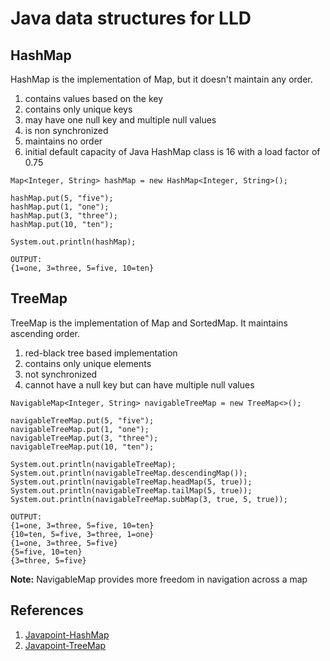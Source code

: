 # Java data structures for LLD
## HashMap
HashMap is the implementation of Map, but it doesn't maintain any order.
1. contains values based on the key
2. contains only unique keys
3. may have one null key and multiple null values
4. is non synchronized
5. maintains no order
6. initial default capacity of Java HashMap class is 16 with a load factor of 0.75
```
Map<Integer, String> hashMap = new HashMap<Integer, String>();

hashMap.put(5, "five");
hashMap.put(1, "one");
hashMap.put(3, "three");
hashMap.put(10, "ten");

System.out.println(hashMap);
```
```
OUTPUT:
{1=one, 3=three, 5=five, 10=ten}
```

## TreeMap
TreeMap is the implementation of Map and SortedMap. It maintains ascending order.
1. red-black tree based implementation
2. contains only unique elements
3. not synchronized
4. cannot have a null key but can have multiple null values

```
NavigableMap<Integer, String> navigableTreeMap = new TreeMap<>();

navigableTreeMap.put(5, "five");
navigableTreeMap.put(1, "one");
navigableTreeMap.put(3, "three");
navigableTreeMap.put(10, "ten");

System.out.println(navigableTreeMap);
System.out.println(navigableTreeMap.descendingMap());
System.out.println(navigableTreeMap.headMap(5, true));
System.out.println(navigableTreeMap.tailMap(5, true));
System.out.println(navigableTreeMap.subMap(3, true, 5, true));
```
```
OUTPUT:
{1=one, 3=three, 5=five, 10=ten}
{10=ten, 5=five, 3=three, 1=one}
{1=one, 3=three, 5=five}
{5=five, 10=ten}
{3=three, 5=five}
```
**Note:** NavigableMap provides more freedom in navigation across a map

## References
1. [Javapoint-HashMap](https://www.javatpoint.com/java-hashmap)
2. [Javapoint-TreeMap](https://www.javatpoint.com/java-treemap)
